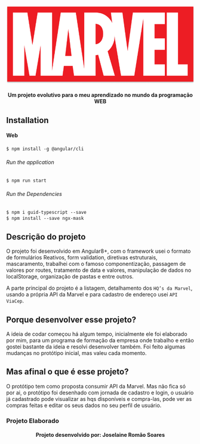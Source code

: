 <p align="center">
  <img  src="https://github.com/joselainejrs/marvel/blob/main/web/src/assets/img/logo.png" alt="Imagem">
</p>

<h4 align="center">
Um projeto evolutivo para o meu aprendizado no mundo da programação WEB
</h4>

## Installation

#### Web
```
$ npm install -g @angular/cli
```

######  Run the application
```
$ npm run start
```
######  Run the Dependencies 
```
$ npm i guid-typescript --save
$ npm install --save ngx-mask
```
## Descrição do projeto

O projeto foi desenvolvido em Angular8+, com o framework usei o formato de formulários Reativos, form validation, diretivas estruturais, mascaramento, trabalhei com o famoso componentização, passagem de valores por routes, tratamento de data e valores, manipulação de dados no localStorage, organização de pastas e entre outros.

A parte principal do projeto é a listagem, detalhamento dos `HQ’s da Marvel`, usando a própria API da Marvel e para cadastro de endereço usei `API ViaCep`. 

## Porque desenvolver esse projeto?

A ideia de codar começou há algum tempo, inicialmente ele foi elaborado por mim, para um programa de formação da empresa onde trabalho e então gostei bastante da ideia e resolvi desenvolver também. Foi feito algumas mudanças no protótipo inicial, mas valeu cada momento.

## Mas afinal o que é esse projeto?

O protótipo tem como proposta consumir API da Marvel. Mas não fica só por ai, o protótipo foi desenhado com jornada de cadastro e login, o usuário já cadastrado pode visualizar as hqs disponíveis e compra-las, pode ver as compras feitas e editar os seus dados no seu perfil de usuário.

### Projeto Elaborado


<h4 align="center">
Projeto desenvolvido por: Joselaine Romão Soares
</h4>





